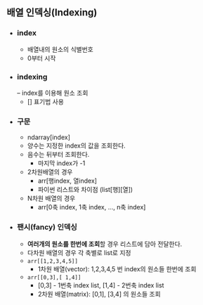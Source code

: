 ## 배열 인덱싱(Indexing)
- ### index
    - 배열내의 원소의 식별번호
    - 0부터 시작
- ### indexing 
    – index를 이용해 원소 조회
    - [] 표기법 사용
- ### 구문 
    - ndarray[index]
    - 양수는 지정한 index의 값을 조회한다. 
    - 음수는 뒤부터 조회한다. 
        - 마지막 index가 -1
    - 2차원배열의 경우 
        - arr[행index, 열index]
        - 파이썬 리스트와 차이점 (list[행][열])
    - N차원 배열의 경우
        - arr[0축 index, 1축 index, ..., n축 index]
- ### 팬시(fancy) 인덱싱
    - **여러개의 원소를 한번에 조회**할 경우 리스트에 담아 전달한다.
    - 다차원 배열의 경우 각 축별로 list로 지정
    - `arr[[1,2,3,4,5]]`
        - 1차원 배열(vector): 1,2,3,4,5 번 index의 원소들 한번에 조회
    - `arr[[0,3],[ 1,4]]`
        - [0,3] - 1번축 index list, [1,4] - 2번축 index list
        - 2차원 배열(matrix): [0,1], [3,4] 의 원소들 조회